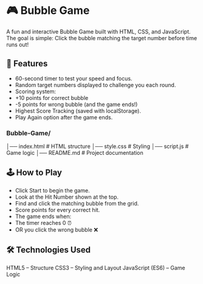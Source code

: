 # 🎮 Bubble Game

A fun and interactive Bubble Game built with HTML, CSS, and JavaScript.
The goal is simple: Click the bubble matching the target number before time runs out!

## 🚀 Features

- 60-second timer to test your speed and focus.
- Random target numbers displayed to challenge you each round.
- Scoring system:
- +10 points for correct bubble
-  -5 points for wrong bubble (and the game ends!)
- Highest Score Tracking (saved with localStorage).
- Play Again option after the game ends.

### Bubble-Game/
│── index.html # HTML structure
│── style.css # Styling
│── script.js # Game logic
│── README.md # Project documentation

## 🕹️ How to Play

- Click Start to begin the game.
- Look at the Hit Number shown at the top.
- Find and click the matching bubble from the grid.
- Score points for every correct hit.
- The game ends when:
- The timer reaches 0 ⏰
- OR you click the wrong bubble ❌

## 🛠️ Technologies Used
HTML5 – Structure
CSS3 – Styling and Layout
JavaScript (ES6) – Game Logic

